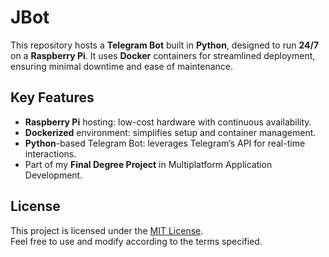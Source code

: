 # JBot

This repository hosts a **Telegram Bot** built in **Python**, designed to run
**24/7** on a **Raspberry Pi**. It uses **Docker** containers for streamlined
deployment, ensuring minimal downtime and ease of maintenance.

## Key Features

- **Raspberry Pi** hosting: low-cost hardware with continuous availability.
- **Dockerized** environment: simplifies setup and container management.
- **Python**-based Telegram Bot: leverages Telegram’s API for real-time interactions.
- Part of my **Final Degree Project** in Multiplatform Application Development.

## License

This project is licensed under the [MIT License](./LICENSE).  
Feel free to use and modify according to the terms specified.
